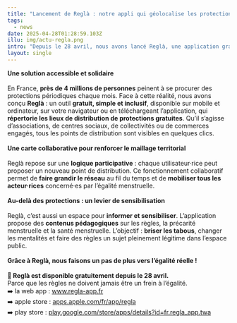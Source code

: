 ```yaml
---
title: "Lancement de Reglà : notre appli qui géolocalise les protections périodiques gratuites !"
tags:
  - news
date: 2025-04-28T01:28:59.103Z
illu: img/actu-regla.png
intro: "Depuis le 28 avril, nous avons lancé Reglà, une application gratuite qui permet de trouver facilement des protections périodiques gratuites partout en France. Une avancée concrète dans la lutte contre la précarité menstruelle."
layout: single
---
```

**Une solution accessible et solidaire**
<br/><br/>
En France, **près de 4 millions de personnes** peinent à se procurer des protections périodiques chaque mois. Face à cette réalité, nous avons conçu **Reglà** : un outil **gratuit, simple et inclusif**, disponible sur mobile et ordinateur, sur votre navigateur ou en téléchargeant l’application, qui **répertorie les lieux de distribution de protections gratuites**. Qu’il s’agisse d’associations, de centres sociaux, de collectivités ou de commerces engagés, tous les points de distribution sont visibles en quelques clics.
<br/><br/>
**Une carte collaborative pour renforcer le maillage territorial**
<br/><br/>
Reglà repose sur une **logique participative** : chaque utilisateur·rice peut proposer un nouveau point de distribution. Ce fonctionnement collaboratif permet de **faire grandir le réseau** au fil du temps et de **mobiliser tous les acteur·rices** concerné·es par l’égalité menstruelle.
<br/><br/>
**Au-delà des protections : un levier de sensibilisation**
<br/><br/>
Reglà, c’est aussi un espace pour **informer et sensibiliser**. L’application propose des **contenus pédagogiques** sur les règles, la précarité menstruelle et la santé menstruelle. L’objectif : **briser les tabous**, changer les mentalités et faire des règles un sujet pleinement légitime dans l’espace public.
<br/><br/>
**Grâce à Reglà, nous faisons un pas de plus vers l’égalité réelle !**
<br/><br/>
**:calling: Reglà est disponible gratuitement depuis le 28 avril.**
<br/>
Parce que les règles ne doivent jamais être un frein à l’égalité.
<br/>
:arrow_right: la web app : <a href="https://www.regla-app.fr/" target="_blank">www.regla-app.fr</a><br/>
:arrow_right: apple store : <a href="https://apps.apple.com/fr/app/regl%C3%A0/id6741320332" target="_blank">apps.apple.com/fr/app/regla</a><br/>
:arrow_right: play store : <a href="https://play.google.com/store/apps/details?id=fr.regla_app.twa" target="_blank">play.google.com/store/apps/details?id=fr.regla_app.twa</a>